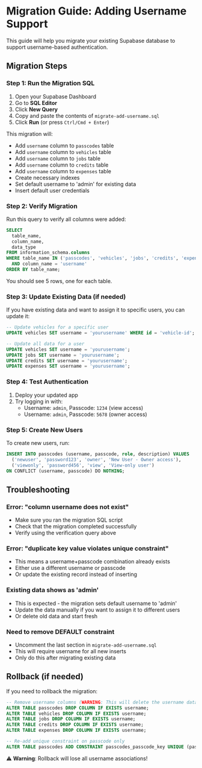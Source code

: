 # Migration Guide: Adding Username Support

This guide will help you migrate your existing Supabase database to support username-based authentication.

## Migration Steps

### Step 1: Run the Migration SQL

1. Open your Supabase Dashboard
2. Go to **SQL Editor**
3. Click **New Query**
4. Copy and paste the contents of `migrate-add-username.sql`
5. Click **Run** (or press `Ctrl/Cmd + Enter`)

This migration will:
- Add `username` column to `passcodes` table
- Add `username` column to `vehicles` table
- Add `username` column to `jobs` table
- Add `username` column to `credits` table
- Add `username` column to `expenses` table
- Create necessary indexes
- Set default username to 'admin' for existing data
- Insert default user credentials

### Step 2: Verify Migration

Run this query to verify all columns were added:

```sql
SELECT 
  table_name,
  column_name,
  data_type
FROM information_schema.columns
WHERE table_name IN ('passcodes', 'vehicles', 'jobs', 'credits', 'expenses')
  AND column_name = 'username'
ORDER BY table_name;
```

You should see 5 rows, one for each table.

### Step 3: Update Existing Data (if needed)

If you have existing data and want to assign it to specific users, you can update it:

```sql
-- Update vehicles for a specific user
UPDATE vehicles SET username = 'yourusername' WHERE id = 'vehicle-id';

-- Update all data for a user
UPDATE vehicles SET username = 'yourusername';
UPDATE jobs SET username = 'yourusername';
UPDATE credits SET username = 'yourusername';
UPDATE expenses SET username = 'yourusername';
```

### Step 4: Test Authentication

1. Deploy your updated app
2. Try logging in with:
   - Username: `admin`, Passcode: `1234` (view access)
   - Username: `admin`, Passcode: `5678` (owner access)

### Step 5: Create New Users

To create new users, run:

```sql
INSERT INTO passcodes (username, passcode, role, description) VALUES
  ('newuser', 'password123', 'owner', 'New User - Owner access'),
  ('viewonly', 'password456', 'view', 'View-only user')
ON CONFLICT (username, passcode) DO NOTHING;
```

## Troubleshooting

### Error: "column username does not exist"
- Make sure you ran the migration SQL script
- Check that the migration completed successfully
- Verify using the verification query above

### Error: "duplicate key value violates unique constraint"
- This means a username+passcode combination already exists
- Either use a different username or passcode
- Or update the existing record instead of inserting

### Existing data shows as 'admin'
- This is expected - the migration sets default username to 'admin'
- Update the data manually if you want to assign it to different users
- Or delete old data and start fresh

### Need to remove DEFAULT constraint
- Uncomment the last section in `migrate-add-username.sql`
- This will require username for all new inserts
- Only do this after migrating existing data

## Rollback (if needed)

If you need to rollback the migration:

```sql
-- Remove username columns (WARNING: This will delete the username data!)
ALTER TABLE passcodes DROP COLUMN IF EXISTS username;
ALTER TABLE vehicles DROP COLUMN IF EXISTS username;
ALTER TABLE jobs DROP COLUMN IF EXISTS username;
ALTER TABLE credits DROP COLUMN IF EXISTS username;
ALTER TABLE expenses DROP COLUMN IF EXISTS username;

-- Re-add unique constraint on passcode only
ALTER TABLE passcodes ADD CONSTRAINT passcodes_passcode_key UNIQUE (passcode);
```

⚠️ **Warning**: Rollback will lose all username associations!

